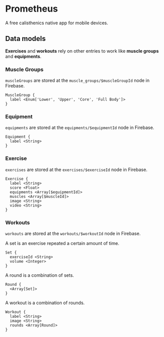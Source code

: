 # Prometheus

A free calisthenics native app for mobile devices.

## Data models

**Exercises** and **workouts** rely on other entries to work like **muscle groups** and **equipments**.

### Muscle Groups

`muscleGroups` are stored at the `muscle_groups/$muscleGroupId` node in Firebase.

```
MuscleGroup {
  label <Enum['Lower', 'Upper', 'Core', 'Full Body']>
}
```

### Equipment

`equipments` are stored at the `equipments/$equipmentId` node in Firebase.

```
Equipment {
  label <String>
}
```

### Exercise

`exercises` are stored at the `exercises/$exerciseId` node in Firebase.

```
Exercise {
  label <String>
  score <Float>
  equipments <Array[$equipmentId]>
  muscles <Array[$muscleId]>
  image <String>
  video <String>
}
```

### Workouts

`workouts` are stored at the `workouts/$workoutId` node in Firebase.

A set is an exercise repeated a certain amount of time.

```
Set {
  exerciseId <String>
  volume <Integer>
}
```

A round is a combination of sets.

```
Round {
  <Array[Set]>
}
```

A workout is a combination of rounds.

```
Workout {
  label <String>
  image <String>
  rounds <Array[Round]>
}
```
